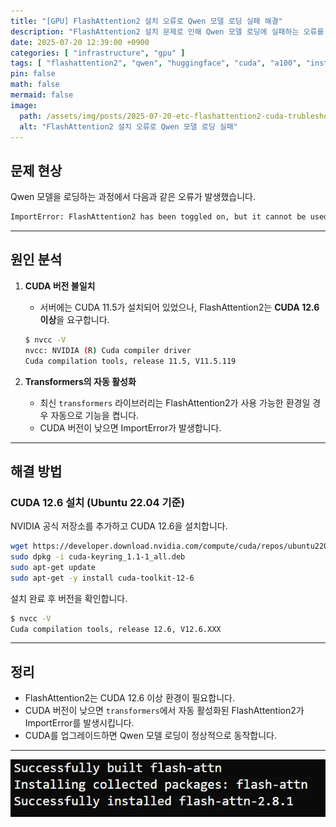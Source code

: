 ```yaml
---
title: "[GPU] FlashAttention2 설치 오류로 Qwen 모델 로딩 실패 해결"
description: "FlashAttention2 설치 문제로 인해 Qwen 모델 로딩에 실패하는 오류를 CUDA 버전 업그레이드(11.5 → 12.6)로 해결한 과정을 정리합니다."
date: 2025-07-20 12:39:00 +0900
categories: [ "infrastructure", "gpu" ]
tags: [ "flashattention2", "qwen", "huggingface", "cuda", "a100", "installation-error", "troubleshooting" ]
pin: false
math: false
mermaid: false
image:
  path: /assets/img/posts/2025-07-20-etc-flashattention2-cuda-trubleshooting-img.webp
  alt: "FlashAttention2 설치 오류로 Qwen 모델 로딩 실패"
---
```


## 문제 현상

Qwen 모델을 로딩하는 과정에서 다음과 같은 오류가 발생했습니다.

```bash
ImportError: FlashAttention2 has been toggled on, but it cannot be used due to the following error: the package flash_attn seems to be not installed. Please refer to the documentation of https://huggingface.co/docs/transformers/perf_infer_gpu_one#flashattention-2 to install Flash Attention 2.
```

---

## 원인 분석

1. **CUDA 버전 불일치**  
   - 서버에는 CUDA 11.5가 설치되어 있었으나, FlashAttention2는 **CUDA 12.6 이상**을 요구합니다.

   ```bash
   $ nvcc -V
   nvcc: NVIDIA (R) Cuda compiler driver
   Cuda compilation tools, release 11.5, V11.5.119
   ```

2. **Transformers의 자동 활성화**  
   - 최신 `transformers` 라이브러리는 FlashAttention2가 사용 가능한 환경일 경우 자동으로 기능을 켭니다.  
   - CUDA 버전이 낮으면 ImportError가 발생합니다.

---

## 해결 방법

### CUDA 12.6 설치 (Ubuntu 22.04 기준)

NVIDIA 공식 저장소를 추가하고 CUDA 12.6을 설치합니다.

```bash
wget https://developer.download.nvidia.com/compute/cuda/repos/ubuntu2204/x86_64/cuda-keyring_1.1-1_all.deb
sudo dpkg -i cuda-keyring_1.1-1_all.deb
sudo apt-get update
sudo apt-get -y install cuda-toolkit-12-6
```

설치 완료 후 버전을 확인합니다.

```bash
$ nvcc -V
Cuda compilation tools, release 12.6, V12.6.XXX
```

---

## 정리

- FlashAttention2는 CUDA 12.6 이상 환경이 필요합니다.  
- CUDA 버전이 낮으면 `transformers`에서 자동 활성화된 FlashAttention2가 ImportError를 발생시킵니다.  
- CUDA를 업그레이드하면 Qwen 모델 로딩이 정상적으로 동작합니다.

---

![img](/assets/img/posts/2025-07-20-etc-flashattention2-cuda-trubleshooting-img.webp)
